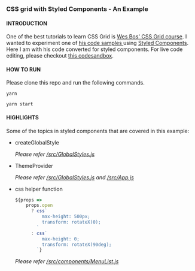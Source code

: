 ### CSS grid with Styled Components - An Example

#### INTRODUCTION

One of the best tutorials to learn CSS Grid is [Wes Bos' CSS Grid course](https://cssgrid.io/). I wanted to experiment one of [his code samples ](https://github.com/wesbos/css-grid/tree/master/24%20-%20Responisve%20Website) using [Styled Components](https://www.styled-components.com/). Here I am with his code converted for styled components. For live code editing, please checkout [this codesandbox](https://codesandbox.io/s/github/elangobharathi/wesbos-css-grid-styled-components).

#### HOW TO RUN

Please clone this repo and run the following commands.

`yarn`

`yarn start`

#### HIGHLIGHTS

Some of the topics in styled components that are covered in this example:

- createGlobalStyle

  *Please refer [/src/GlobalStyles.js](https://github.com/elangobharathi/wesbos-css-grid-styled-components/blob/master/src/GlobalStyles.js#L8)*

- ThemeProvider

  *Please refer [/src/GlobalStyles.js](https://github.com/elangobharathi/wesbos-css-grid-styled-components/blob/master/src/GlobalStyles.js#L3) and [/src/App.js](https://github.com/elangobharathi/wesbos-css-grid-styled-components/blob/master/src/App.js#L11)*

- css helper function

  ```javascript
  ${props =>
      props.open
        ? css`
            max-height: 500px;
            transform: rotateX(0);
          `
        : css`
            max-height: 0;
            transform: rotateX(90deg);
          `}
  ```
    *Please refer [/src/components/MenuList.js](https://github.com/elangobharathi/wesbos-css-grid-styled-components/blob/master/src/components/MenuList.js#L30)*
